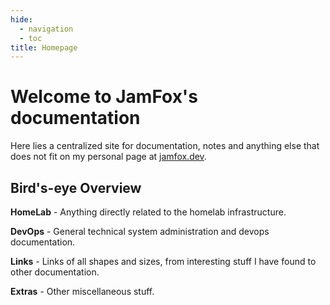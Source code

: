 ```yaml
---
hide:
  - navigation
  - toc
title: Homepage
---
```


# Welcome to JamFox's documentation

Here lies a centralized site for documentation, notes and anything else that does not fit on my personal page at [jamfox.dev](https://jamfox.dev).

## Bird's-eye Overview

**HomeLab** - Anything directly related to the homelab infrastructure.

**DevOps** - General technical system administration and devops documentation.

**Links** - Links of all shapes and sizes, from interesting stuff I have found to other documentation.

**Extras** - Other miscellaneous stuff.
